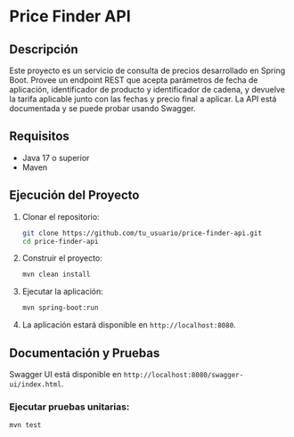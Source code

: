 # Price Finder API

## Descripción
Este proyecto es un servicio de consulta de precios desarrollado en Spring Boot. Provee un endpoint REST que acepta parámetros de fecha de aplicación, identificador de producto y identificador de cadena, y devuelve la tarifa aplicable junto con las fechas y precio final a aplicar. La API está documentada y se puede probar usando Swagger.

## Requisitos
- Java 17 o superior
- Maven

## Ejecución del Proyecto
1. Clonar el repositorio:
    ```bash
    git clone https://github.com/tu_usuario/price-finder-api.git
    cd price-finder-api
    ```

2. Construir el proyecto:
    ```bash
    mvn clean install
    ```

3. Ejecutar la aplicación:
    ```bash
    mvn spring-boot:run
    ```

4. La aplicación estará disponible en `http://localhost:8080`.

## Documentación y Pruebas
Swagger UI está disponible en `http://localhost:8080/swagger-ui/index.html`.

### Ejecutar pruebas unitarias:
```bash
mvn test


